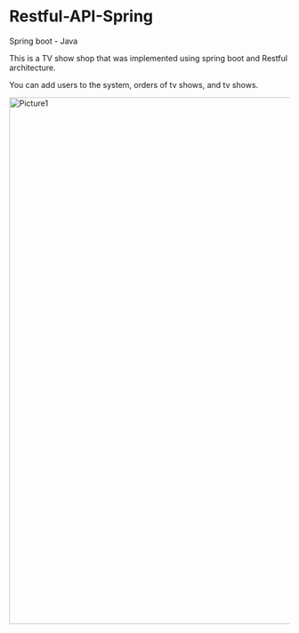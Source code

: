 # Restful-API-Spring
Spring boot - Java

This is a TV show shop that was implemented using spring boot and Restful architecture.

You can add users to the system, orders of tv shows, and tv shows.

<img width="948" alt="Picture1" src="https://user-images.githubusercontent.com/76742840/196507050-c8c0de22-06a0-4ec9-8c20-4327adca90da.png">



